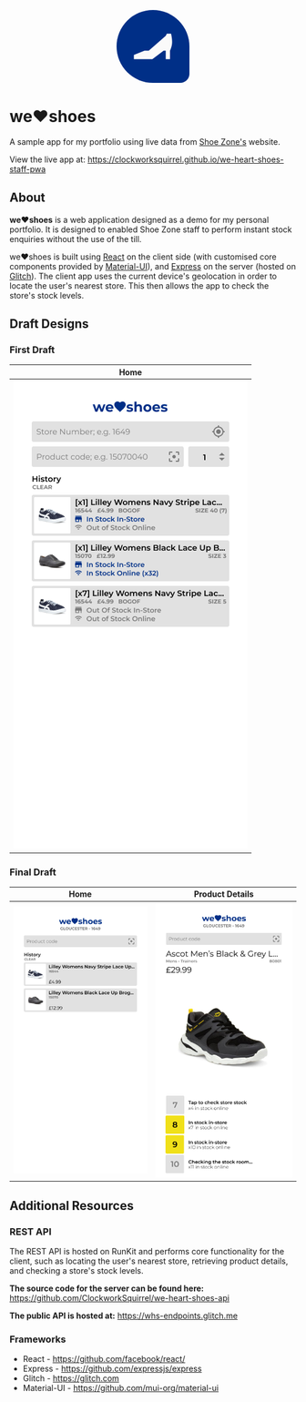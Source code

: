 <p align="center">
    <a href="https://clockworksquirrel.github.io/we-heart-shoes-staff-pwa">
        <img
            src="./images/icon.png"
            alt="we:heart:shoes logo"
            width="128"
            style="margin-top: 3rem; border-radius: 100% 100% 2rem"
        />
    </a>
</p>

# we:heart:shoes
A sample app for my portfolio using live data from [Shoe Zone's](https://shoezone.com) website.

View the live app at: https://clockworksquirrel.github.io/we-heart-shoes-staff-pwa

## About
**we:heart:shoes** is a web application designed as a demo for my personal portfolio. It is designed to enabled Shoe Zone staff to perform instant stock enquiries without the use of the till.

we:heart:shoes is built using [React](https://github.com/facebook/react/) on the client side (with customised core components provided by [Material-UI](https://github.com/mui-org/material-ui)), and [Express](https://github.com/expressjs/express) on the server (hosted on [Glitch](https://glitch.com)). The client app uses the current device's geolocation in order to locate the user's nearest store. This then allows the app to check the store's stock levels.

## Draft Designs
### First Draft
| Home                                   |
|----------------------------------------|
| ![Home](./images/figma-home-first.png) |

### Final Draft
| Home                             |                        Product Details |
|----------------------------------|----------------------------------------|
| ![Home](./images/figma-home.png) | ![Details](./images/figma-details.png) |

## Additional Resources
### REST API
The REST API is hosted on RunKit and performs core functionality for the client, such as locating the user's nearest store, retrieving product details, and checking a store's stock levels.

**The source code for the server can be found here:**
https://github.com/ClockworkSquirrel/we-heart-shoes-api

**The public API is hosted at:**
https://whs-endpoints.glitch.me

### Frameworks
* React - https://github.com/facebook/react/
* Express - https://github.com/expressjs/express
* Glitch - https://glitch.com
* Material-UI - https://github.com/mui-org/material-ui
